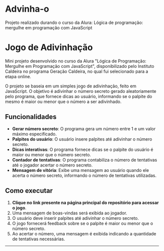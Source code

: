 # Advinha-o
Projeto realizado durando o curso da Alura: Lógica de programação: mergulhe em programação com JavaScript
# Jogo de Adivinhação

Mini projeto desenvolvido no curso da Alura "Lógica de Programação: Mergulhe em Programação com JavaScript", disponibilizado pelo Instituto Caldeira no programa Geração Caldeira, no qual fui selecionado para a etapa online.

O projeto se baseia em um simples jogo de adivinhação, feito em JavaScript. O objetivo é adivinhar o número secreto gerado aleatoriamente pelo programa, que fornece dicas ao usuário, informando se o palpite do mesmo é maior ou menor que o número a ser adivinhado.

## Funcionalidades

- **Gerar número secreto**: O programa gera um número entre 1 e um valor máximo especificado.
- **Palpites do usuário**: O usuário insere palpites até adivinhar o número secreto.
- **Dicas interativas**: O programa fornece dicas se o palpite do usuário é maior ou menor que o número secreto.
- **Contador de tentativas**: O programa contabiliza o número de tentativas até o jogador acertar o número secreto.
- **Mensagem de vitória**: Exibe uma mensagem ao usuário quando ele acerta o número secreto, informando o número de tentativas utilizadas.

## Como executar

1. **Clique no link presente na página principal do repositório para acessar o jogo**.
2. Uma mensagem de boas-vindas será exibida ao jogador.
3. O usuário deve inserir palpites até adivinhar o número secreto.
4. O jogo fornecerá feedback sobre se o palpite é maior ou menor que o número secreto.
5. Ao acertar o número, uma mensagem é exibida indicando a quantidade de tentativas necessárias.

---
